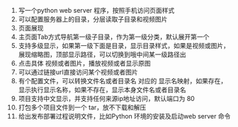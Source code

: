 1. 写一个python web server 程序，按照手机访问页面样式
2. 可以配置服务器上的目录，分层读取子目录和视频图片
3. 页面展现
4. 主页面Tab方式导航第一级子目录，作为第一级分类，默认展开第一个
5. 支持多级显示，如果第一级下面是目录，显示目录样式，如果是视频或图片，展现缩略图，顶部显示路径，可以切换到哦中间某一级路径出
6. 点击具体 视频或者图片，播放视频或者显示原图
7. 可以通过链接url直接访问某个视频或者图片
8. 有个配置文件，可以转换文件名或者目录名 对应的 显示名映射，如果存在，显示执行显示名称，如果不存在，显示本身文件名或者目录名
9. 项目支持中文显示，并支持任何来源ip地址访问，默认端口为 80
10. 打包多个项目文件到一个 tar，放不下载和解压
11. 给出发布部署过程说明文件，比如Python 环境的安装及启动web server 命令

